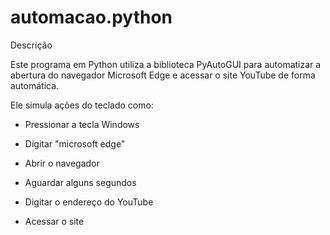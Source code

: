# automacao.python
Descrição

Este programa em Python utiliza a biblioteca PyAutoGUI para automatizar a abertura do navegador Microsoft Edge e acessar o site YouTube de forma automática.

Ele simula ações do teclado como:

- Pressionar a tecla Windows

- Digitar "microsoft edge"

- Abrir o navegador

- Aguardar alguns segundos

- Digitar o endereço do YouTube

- Acessar o site
